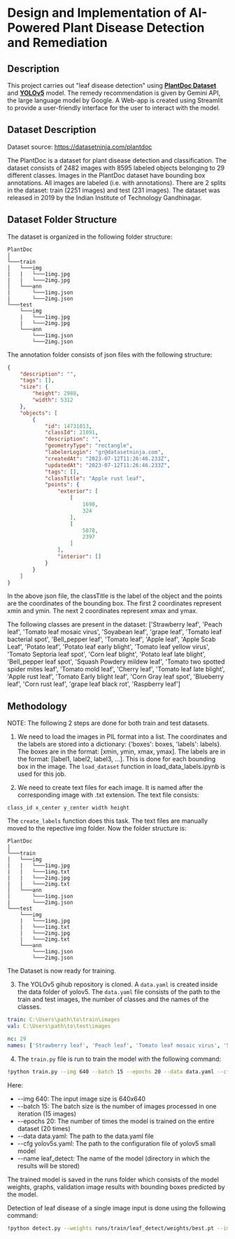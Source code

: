 # Design and Implementation of AI-Powered Plant Disease Detection and Remediation

## Description

This project carries out "leaf disease detection" using **[PlantDoc Dataset](https://github.com/pratikkayal/PlantDoc-Object-Detection-Dataset)** and **[YOLOv5](https://github.com/ultralytics/yolov5)** model. The remedy recommendation is given by Gemini API, the large language model by Google. A Web-app is created using Streamlit to provide a user-friendly interface for the user to interact with the model. 

## Dataset Description

Dataset source: https://datasetninja.com/plantdoc

The PlantDoc is a dataset for plant disease detection and classification. The dataset consists of 2482 images with 8595 labeled objects belonging to 29 different classes. Images in the PlantDoc dataset have bounding box annotations. All images are labeled (i.e. with annotations). There are 2 splits in the dataset: train (2251 images) and test (231 images). The dataset was released in 2019 by the Indian Institute of Technology Gandhinagar.

## Dataset Folder Structure

The dataset is organized in the following folder structure:
```
PlantDoc
│
└───train
│   └───img
|   |   └───1img.jpg
|   |   └───2img.jpg
│   └───ann
|       └───1img.json
|       └───2img.json
└───test
    └───img
    |   └───1img.jpg
    |   └───2img.jpg
    └───ann
        └───1img.json
        └───2img.json
``` 

The annotation folder consists of json files with the following structure:

```json
{
    "description": "",
    "tags": [],
    "size": {
        "height": 2988,
        "width": 5312
    },
    "objects": [
        {
            "id": 14731013,
            "classId": 21091,
            "description": "",
            "geometryType": "rectangle",
            "labelerLogin": "gr@datasetninja.com",
            "createdAt": "2023-07-12T11:26:46.233Z",
            "updatedAt": "2023-07-12T11:26:46.233Z",
            "tags": [],
            "classTitle": "Apple rust leaf",
            "points": {
                "exterior": [
                    [
                        1690,
                        324
                    ],
                    [
                        5078,
                        2397
                    ]
                ],
                "interior": []
            }
        }
    ]
}
```

In the above json file, the classTitle is the label of the object and the points are the coordinates of the bounding box. The first 2 coordinates  represent xmin and ymin. The next 2 coordinates represent xmax and ymax.

The following classes are present in the dataset:
['Strawberry leaf', 'Peach leaf', 'Tomato leaf mosaic virus', 'Soyabean leaf', 'grape leaf', 'Tomato leaf bacterial spot', 'Bell_pepper leaf', 'Tomato leaf', 'Apple leaf', 'Apple Scab Leaf', 'Potato leaf', 'Potato leaf early blight', 'Tomato leaf yellow virus', 'Tomato Septoria leaf spot', 'Corn leaf blight', 'Potato leaf late blight', 'Bell_pepper leaf spot', 'Squash Powdery mildew leaf', 'Tomato two spotted spider mites leaf', 'Tomato mold leaf', 'Cherry leaf', 'Tomato leaf late blight', 'Apple rust leaf', 'Tomato Early blight leaf', 'Corn Gray leaf spot', 'Blueberry leaf', 'Corn rust leaf', 'grape leaf black rot', 'Raspberry leaf']

## Methodology
NOTE:  The following 2 steps are done for both train and test datasets.

1. We need to load the images in PIL format into a list. The coordinates and the labels are stored into a dictionary: {'boxes': boxes, 'labels': labels}. The boxes are in the format: [xmin, ymin, xmax, ymax]. The labels are in the format: [label1, label2, label3, ...]. This is done for each bounding box in the image. The ```load_dataset``` function in load_data_labels.ipynb is used for this job.

2. We need to create text files for each image. It is named after the corresponding image with .txt extension. The text file consists:
```text
class_id x_center y_center width height
```
The ```create_labels``` function does this task.
The text files are manually moved to the repective img folder. 
Now the folder structure is:
```
PlantDoc
│   
└───train
│   └───img
|   |   └───1img.jpg
|   |   └───1img.txt
|   |   └───2img.jpg
|   |   └───2img.txt
│   └───ann
|       └───1img.json
|       └───2img.json
└───test
    └───img
    |   └───1img.jpg
    |   └───1img.txt
    |   └───2img.jpg
    |   └───2img.txt
    └───ann
        └───1img.json
        └───2img.json
```
The Dataset is now ready for training.

3. The YOLOv5 gihub repository is cloned. A ```data.yaml``` is created inside the data folder of yolov5.
The ```data.yaml``` file consists of the path to the train and test images, the number of classes and the names of the classes. 
```yaml
train: C:\Users\path\to\train\images
val: C:\Users\path\to\test\images

nc: 29  
names: ['Strawberry leaf', 'Peach leaf', 'Tomato leaf mosaic virus', 'Soyabean leaf', 'grape leaf', 'Tomato leaf bacterial spot', 'Bell_pepper leaf', 'Tomato leaf', 'Apple leaf', 'Apple Scab Leaf', 'Potato leaf', 'Potato leaf early blight', 'Tomato leaf yellow virus', 'Tomato Septoria leaf spot', 'Corn leaf blight', 'Potato leaf late blight', 'Bell_pepper leaf spot', 'Squash Powdery mildew leaf', 'Tomato two spotted spider mites leaf', 'Tomato mold leaf', 'Cherry leaf', 'Tomato leaf late blight', 'Apple rust leaf', 'Tomato Early blight leaf', 'Corn Gray leaf spot', 'Blueberry leaf', 'Corn rust leaf', 'grape leaf black rot', 'Raspberry leaf']
```
4. The ```train.py``` file is run to train the model with the following command:
```bash
!python train.py --img 640 --batch 15 --epochs 20 --data data.yaml --cfg yolov5s.yaml --name leaf_detect
```
Here:
- --img 640: The input image size is 640x640
- --batch 15: The batch size is the number of images processed in one iteration (15 images)
- --epochs 20: The number of times the model is trained on the entire dataset (20 times)
- --data data.yaml: The path to the data.yaml file
- --cfg yolov5s.yaml: The path to the configuration file of yolov5 small model
- --name leaf_detect: The name of the model (directory in which the results will be stored)

The trained model is saved in the runs folder which consists of the model weights, graphs, validation image results with bounding boxes predicted by the model.

Detection of leaf disease of a single image input is done using the following command:
```bash
!python detect.py --weights runs/train/leaf_detect/weights/best.pt --img 640 --conf 0.4 --source C:\Users\path\to\test\images
```







